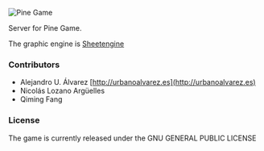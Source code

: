 ![Pine Game](https://raw.github.com/Open-RPG/Pine-Client/master/assets/img/logo.png "Pine, the game")

Server for Pine Game.

The graphic engine is [Sheetengine](http://sheetengine.codeplex.com/)

### Contributors
- Alejandro U. Álvarez [http://urbanoalvarez.es](http://urbanoalvarez.es)
- Nicolás Lozano Argüelles
- Qiming Fang

### License
The game is currently released under the GNU GENERAL PUBLIC LICENSE